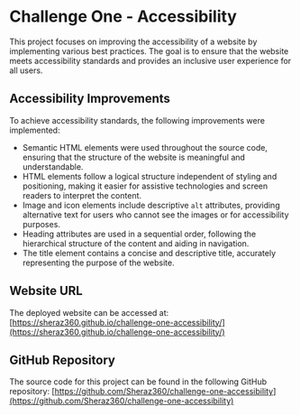 # Challenge One - Accessibility

This project focuses on improving the accessibility of a website by implementing various best practices. The goal is to ensure that the website meets accessibility standards and provides an inclusive user experience for all users.

## Accessibility Improvements

To achieve accessibility standards, the following improvements were implemented:

- Semantic HTML elements were used throughout the source code, ensuring that the structure of the website is meaningful and understandable.
- HTML elements follow a logical structure independent of styling and positioning, making it easier for assistive technologies and screen readers to interpret the content.
- Image and icon elements include descriptive `alt` attributes, providing alternative text for users who cannot see the images or for accessibility purposes.
- Heading attributes are used in a sequential order, following the hierarchical structure of the content and aiding in navigation.
- The title element contains a concise and descriptive title, accurately representing the purpose of the website.

## Website URL

The deployed website can be accessed at: [https://sheraz360.github.io/challenge-one-accessibility/](https://sheraz360.github.io/challenge-one-accessibility/)

## GitHub Repository

The source code for this project can be found in the following GitHub repository: [https://github.com/Sheraz360/challenge-one-accessibility](https://github.com/Sheraz360/challenge-one-accessibility)
